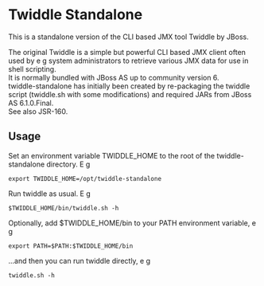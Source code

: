# Twiddle Standalone

This is a standalone version of the CLI based JMX tool Twiddle by JBoss.

The original Twiddle is a simple but powerful CLI based JMX client often used by e g system administrators to retrieve various JMX data for use in shell scripting.  
It is normally bundled with JBoss AS up to community version 6.  
twiddle-standalone has initially been created by re-packaging the twiddle script (twiddle.sh with some modifications) and required JARs from JBoss AS 6.1.0.Final.  
See also JSR-160.  

## Usage

Set an environment variable TWIDDLE_HOME to the root of the twiddle-standalone directory. E g

	export TWIDDLE_HOME=/opt/twiddle-standalone

Run twiddle as usual. E g

	$TWIDDLE_HOME/bin/twiddle.sh -h

Optionally, add $TWIDDLE_HOME/bin to your PATH environment variable, e g

	export PATH=$PATH:$TWIDDLE_HOME/bin

...and then you can run twiddle directly, e g

	twiddle.sh -h

